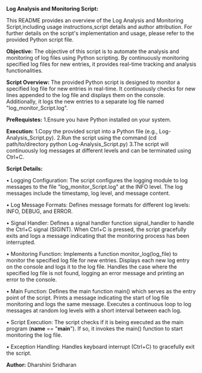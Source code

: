 **Log Analysis and Monitoring Script:**

This README provides an overview of the Log Analysis and Monitoring Script,including usage instructions,script details and author attribution. For further details on the script's implementation and usage, please refer to the provided Python script file.

**Objective:**
The objective of this script is to automate the analysis and monitoring of log files using Python scripting. By continuously monitoring specified log files for new entries, it provides real-time tracking and analysis functionalities.

**Script Overview:**
The provided Python script is designed to monitor a specified log file for new entries in real-time. It continuously checks for new lines appended to the log file and displays them on the console. Additionally, it logs the new entries to a separate log file named "log_monitor_Script.log".

**PreRequistes:**
1.Ensure you have Python installed on your system.

**Execution:**
1.Copy the provided script into a Python file (e.g., Log-Analysis_Script.py).
2.Run the script using the command (cd path/to/directory 
  python Log-Analysis_Script.py)
3.The script will continuously log messages at different levels and can be terminated using Ctrl+C.

**Script Details:**

• Logging Configuration:
The script configures the logging module to log messages to the file "log_monitor_Script.log" at the INFO level. The log messages include the timestamp, log level, and message content.

• Log Message Formats:
Defines message formats for different log levels: INFO, DEBUG, and ERROR.

• Signal Handler:
Defines a signal handler function signal_handler to handle the Ctrl+C signal (SIGINT). When Ctrl+C is pressed, the script gracefully exits and logs a message indicating that the monitoring process has been interrupted.

• Monitoring Function:
Implements a function monitor_log(log_file) to monitor the specified log file for new entries. Displays each new log entry on the console and logs it to the log file.
Handles the case where the specified log file is not found, logging an error message and printing an error to the console.

• Main Function:
Defines the main function main() which serves as the entry point of the script.
Prints a message indicating the start of log file monitoring and logs the same message.
Executes a continuous loop to log messages at random log levels with a short interval between each log.

• Script Execution:
The script checks if it is being executed as the main program (__name__ == "__main__").
If so, it invokes the main() function to start monitoring the log file.

• Exception Handling:
Handles keyboard interrupt (Ctrl+C) to gracefully exit the script.

**Author:**
Dharshini Sridharan
